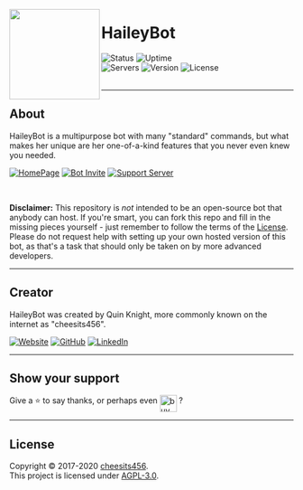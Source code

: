 <img src="https://www.haileybot.com/images/haileybot.png" align="left" height="160px"><h1>HaileyBot</h1>
  
![Status][status] ![Uptime][uptime]  
![Servers][servers] ![Version][version] ![License][license]  
<br><hr>

## About

HaileyBot is a multipurpose bot with many &#34;standard&#34; commands, but what makes her unique are her one-of-a-kind features that you never even knew you needed.

[![HomePage][homepage]](https://www.haileybot.com) [![Bot Invite][botinvite]](https://invite.haileybot.com) [![Support Server][supportserver]](https://discord.gg/7QH4YeD)

<br>

**Disclaimer:** This repository is _not_ intended to be an open-source bot that anybody can host. If you're smart, you can fork this repo and fill in the missing pieces yourself - just remember to follow the terms of the [License](https://github.com/HaileyBot/haileybot/blob/master/LICENSE). Please do not request help with setting up your own hosted version of this bot, as that's a task that should only be taken on by more advanced developers.

---

## Creator

HaileyBot was created by Quin Knight, more commonly known on the internet as "cheesits456".

[![Website][cheesits456web]](https://cheesits456.dev)
[![GitHub][cheesits456git]](https://github.com/cheesits456)
[![LinkedIn][cheesits456in]](https://linkedin.com/in/cheesits456)

---

## Show your support

Give a ⭐️ to say thanks, or perhaps even [<img src="https://cdn.buymeacoffee.com/buttons/lato-blue.png" align="top" height="30px" alt="buy me a coffee">](https://donate.haileybot.com) ? 

---

## License

Copyright © 2017-2020 [cheesits456](https://github.com/cheesits456).  
This project is licensed under [AGPL-3.0](https://github.com/cheesits456/haileybot/blob/master/LICENSE).


[status]:			https://img.shields.io/badge/dynamic/json?color=brightgreen&label=status&query=status&url=https%3A%2F%2Fdiscord.bots.gg%2Fapi%2Fv1%2Fbots%2F423637161632464906&style=flat-square
[uptime]:			https://img.shields.io/uptimerobot/ratio/m784065506-f9e54410b7e5bb102ad08c84?style=flat-square&color=0a0
[servers]:			https://img.shields.io/badge/dynamic/json?label=servers&query=guildCount&url=https%3A%2F%2Fdiscord.bots.gg%2Fapi%2Fv1%2Fbots%2F423637161632464906&style=flat-square&color=2c75ff
[version]:			https://img.shields.io/github/package-json/v/HaileyBot/haileybot?color=5F4DEF&style=flat-square
[license]:			https://img.shields.io/github/license/HaileyBot/haileybot?style=flat-square&color=blueviolet
[homepage]: 		https://img.shields.io/badge/-HomePage-2c75ff?style=for-the-badge
[botinvite]:		https://img.shields.io/badge/-Bot%20Invite-2c75ff?style=for-the-badge
[supportserver]:	https://img.shields.io/badge/-Support%20Server-2c75ff?style=for-the-badge
[cheesits456web]:	https://img.shields.io/badge/-Website-e722e7?style=for-the-badge
[cheesits456git]:	https://img.shields.io/badge/-GitHub-e722e7?style=for-the-badge
[cheesits456in]:	https://img.shields.io/badge/-LinkedIn-e722e7?style=for-the-badge